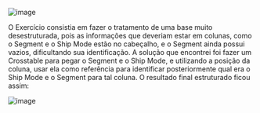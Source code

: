 ![image](https://user-images.githubusercontent.com/65839541/131933870-c4e99a2a-9819-43fa-93b3-504105ca4df4.png)

  O Exercício consistia em fazer o tratamento de uma base muito desestruturada, pois as informações que deveriam estar em colunas, como o Segment e o Ship Mode estão no cabeçalho, e o Segment ainda possui vazios, dificultando sua identificação.
  A solução que encontrei foi fazer um Crosstable para pegar o Segment e o Ship Mode, e utilizando a posição da coluna, usar ela como referência para identificar posteriormente qual era o Ship Mode e o Segment para tal coluna.
  O resultado final estruturado ficou assim:

![image](https://user-images.githubusercontent.com/65839541/186792895-a82d2192-f6c9-4d7f-9279-7821bedd127e.png)

